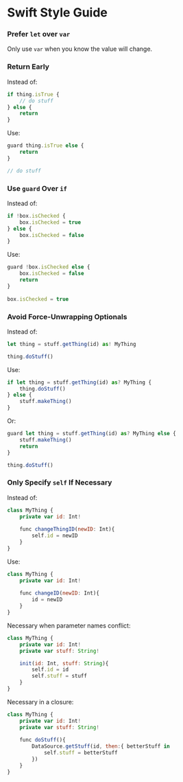 Swift Style Guide
=================

### Prefer ```let``` over ```var```

Only use ```var``` when you know the value will change.

### Return Early

Instead of:
```js
if thing.isTrue {
    // do stuff
} else {
    return
}
``` 

Use:
```js
guard thing.isTrue else {
    return
}

// do stuff
``` 

### Use ```guard``` Over ```if```

Instead of:
```js
if !box.isChecked {
    box.isChecked = true
} else {
    box.isChecked = false
}
```

Use:
```js
guard !box.isChecked else {
    box.isChecked = false
    return
}
    
box.isChecked = true
```

### Avoid Force-Unwrapping Optionals

Instead of:
```js
let thing = stuff.getThing(id) as! MyThing

thing.doStuff()
``` 

Use:
```js
if let thing = stuff.getThing(id) as? MyThing {
    thing.doStuff()
} else {
    stuff.makeThing()
}
```

Or:
```js
guard let thing = stuff.getThing(id) as? MyThing else {
    stuff.makeThing()
    return
}

thing.doStuff()

``` 

### Only Specify ```self``` If Necessary

Instead of:
```js
class MyThing {
    private var id: Int!
    
    func changeThingID(newID: Int){
        self.id = newID
    }
}
```

Use:
```js
class MyThing {
    private var id: Int!
    
    func changeID(newID: Int){
        id = newID
    }
}
```

Necessary when parameter names conflict:
```js
class MyThing {
    private var id: Int!
    private var stuff: String!

    init(id: Int, stuff: String){
        self.id = id
        self.stuff = stuff
    }
}
```

Necessary in a closure:
```js
class MyThing {
    private var id: Int!
    private var stuff: String!
    
    func doStuff(){
        DataSource.getStuff(id, then:{ betterStuff in
            self.stuff = betterStuff
        })
    }
}
```


